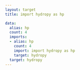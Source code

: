 ```yaml
---
layout: target
title: import hydropy as hp

data:
  alias: hp
  count: 4
  imports:
  - alias: hp
    count: 4
    import: import hydropy as hp
    target: hydropy
  target: hydropy
---
```

